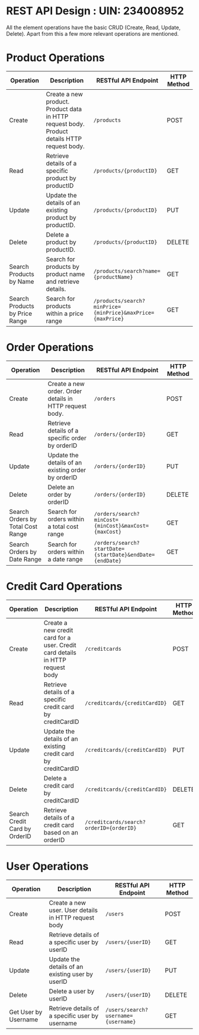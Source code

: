 # REST API Design : UIN: 234008952
All the element operations have the basic CRUD (Create, Read, Update, Delete). Apart from this a few more relevant operations are mentioned.
# Product Operations

| Operation       | Description                                      | RESTful API Endpoint                 | HTTP Method |
|-----------------|--------------------------------------------------|--------------------------------------|-------------|
| Create   | Create a new product. Product data in HTTP request body. Product details HTTP request body.                        | `/products`                          | POST        |
| Read  | Retrieve details of a specific product by productID | `/products/{productID}`             | GET         |
| Update   | Update the details of an existing product by productID. | `/products/{productID}`             | PUT         |
| Delete   | Delete a product by productID.          | `/products/{productID}`             | DELETE      |
| Search Products by Name | Search for products by product name and retrieve details. | `/products/search?name={productName}` | GET         |
| Search Products by Price Range | Search for products within a price range | `/products/search?minPrice={minPrice}&maxPrice={maxPrice}` | GET |

# Order Operations

| Operation       | Description                                      | RESTful API Endpoint                 | HTTP Method |
|-----------------|--------------------------------------------------|--------------------------------------|-------------|
| Create | Create a new order. Order details in HTTP request body.                               | `/orders`                            | POST        |
| Read  | Retrieve details of a specific order by orderID | `/orders/{orderID}`                 | GET         |
| Update | Update the details of an existing order by orderID | `/orders/{orderID}`                 | PUT         |
| Delete | Delete an order by orderID                       | `/orders/{orderID}`                 | DELETE      |
| Search Orders by Total Cost Range | Search for orders within a total cost range | `/orders/search?minCost={minCost}&maxCost={maxCost}` | GET |
| Search Orders by Date Range | Search for orders within a date range | `/orders/search?startDate={startDate}&endDate={endDate}` | GET |

# Credit Card Operations

| Operation           | Description                                      | RESTful API Endpoint                 | HTTP Method |
|---------------------|--------------------------------------------------|--------------------------------------|-------------|
| Create | Create a new credit card for a user. Credit card details in HTTP request body              | `/creditcards`                       | POST        |
| Read | Retrieve details of a specific credit card by creditCardID | `/creditcards/{creditCardID}` | GET |
| Update | Update the details of an existing credit card by creditCardID | `/creditcards/{creditCardID}` | PUT |
| Delete | Delete a credit card by creditCardID              | `/creditcards/{creditCardID}` | DELETE |
| Search Credit Card by OrderID | Retrieve details of a credit card based on an orderID | `/creditcards/search?orderID={orderID}` | GET |


# User Operations

| Operation       | Description                                      | RESTful API Endpoint                 | HTTP Method |
|-----------------|--------------------------------------------------|--------------------------------------|-------------|
| Create | Create a new user. User details in HTTP request body                               | `/users`                            | POST        |
| Read | Retrieve details of a specific user by userID   | `/users/{userID}`                   | GET         |
| Update | Update the details of an existing user by userID | `/users/{userID}`                   | PUT         |
| Delete | Delete a user by userID                         | `/users/{userID}`                   | DELETE      |
| Get User by Username | Retrieve details of a specific user by username | `/users/search?username={username}` | GET |



